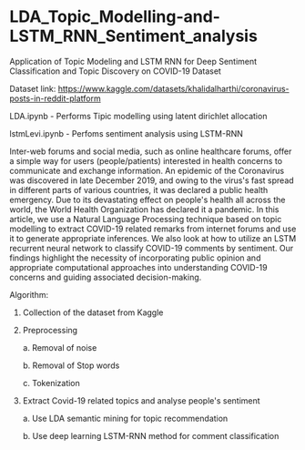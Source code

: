 # LDA_Topic_Modelling-and-LSTM_RNN_Sentiment_analysis
Application of Topic Modeling and LSTM RNN for Deep Sentiment Classification and Topic Discovery on COVID-19 Dataset

Dataset link: https://www.kaggle.com/datasets/khalidalharthi/coronavirus-posts-in-reddit-platform

LDA.ipynb - Performs Tipic modelling using latent dirichlet allocation

lstmLevi.ipynb - Perfoms sentiment analysis using LSTM-RNN

Inter-web forums and social media, such as online healthcare forums, offer a simple way for users
(people/patients) interested in health concerns to communicate and exchange information. An
epidemic of the Coronavirus was discovered in late December 2019, and owing to the virus's fast
spread in different parts of various countries, it was declared a public health emergency. Due to its
devastating effect on people's health all across the world, the World Health Organization has
declared it a pandemic. In this article, we use a Natural Language Processing technique based on
topic modelling to extract COVID-19 related remarks from internet forums and use it to generate
appropriate inferences. We also look at how to utilize an LSTM recurrent neural network to
classify COVID-19 comments by sentiment. Our findings highlight the necessity of incorporating
public opinion and appropriate computational approaches into understanding COVID-19 concerns
and guiding associated decision-making.

Algorithm:

1. Collection of the dataset from Kaggle

2. Preprocessing

      a. Removal of noise
  
      b. Removal of Stop words

      c. Tokenization

3. Extract Covid-19 related topics and analyse people's sentiment
    
      a. Use LDA semantic mining for topic recommendation

      b. Use deep learning LSTM-RNN method for comment classification
